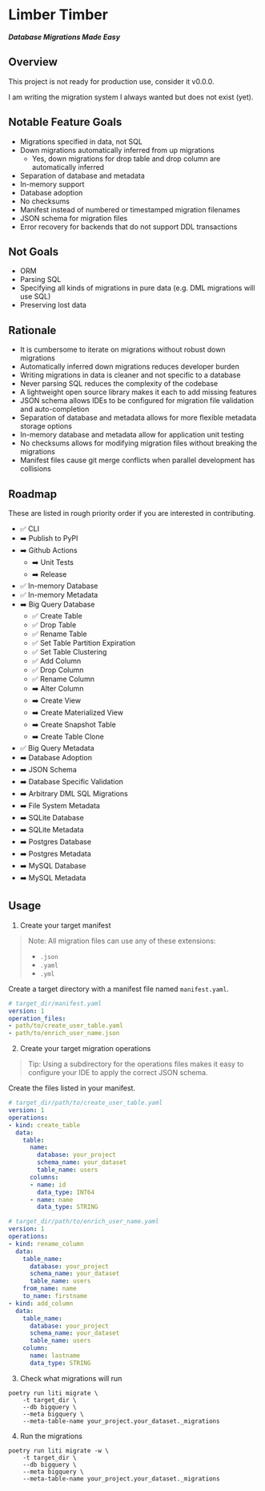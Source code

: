 Limber Timber
=============

***Database Migrations Made Easy***

## Overview

This project is not ready for production use, consider it v0.0.0.

I am writing the migration system I always wanted but does not exist (yet).

## Notable Feature Goals

- Migrations specified in data, not SQL
- Down migrations automatically inferred from up migrations
  - Yes, down migrations for drop table and drop column are automatically inferred
- Separation of database and metadata
- In-memory support
- Database adoption
- No checksums
- Manifest instead of numbered or timestamped migration filenames
- JSON schema for migration files
- Error recovery for backends that do not support DDL transactions

## Not Goals

- ORM
- Parsing SQL
- Specifying all kinds of migrations in pure data (e.g. DML migrations will use SQL)
- Preserving lost data

## Rationale

- It is cumbersome to iterate on migrations without robust down migrations
- Automatically inferred down migrations reduces developer burden
- Writing migrations in data is cleaner and not specific to a database
- Never parsing SQL reduces the complexity of the codebase
- A lightweight open source library makes it each to add missing features
- JSON schema allows IDEs to be configured for migration file validation and auto-completion
- Separation of database and metadata allows for more flexible metadata storage options
- In-memory database and metadata allow for application unit testing
- No checksums allows for modifying migration files without breaking the migrations
- Manifest files cause git merge conflicts when parallel development has collisions

## Roadmap

These are listed in rough priority order if you are interested in contributing.

- ✅ CLI
- ➡️ Publish to PyPI
- ➡️ Github Actions
  - ➡️ Unit Tests
  - ➡️ Release
- ✅ In-memory Database
- ✅ In-memory Metadata
- ➡️ Big Query Database
  - ✅ Create Table
  - ✅ Drop Table
  - ✅ Rename Table
  - ✅ Set Table Partition Expiration
  - ✅ Set Table Clustering
  - ✅ Add Column
  - ✅ Drop Column
  - ✅ Rename Column
  - ➡️ Alter Column
  - ➡️ Create View
  - ➡️ Create Materialized View
  - ➡️ Create Snapshot Table
  - ➡️ Create Table Clone
- ✅ Big Query Metadata
- ➡️ Database Adoption
- ➡️ JSON Schema
- ➡️ Database Specific Validation
- ➡️ Arbitrary DML SQL Migrations
- ➡️ File System Metadata
- ➡️ SQLite Database
- ➡️ SQLite Metadata
- ➡️ Postgres Database
- ➡️ Postgres Metadata
- ➡️ MySQL Database
- ➡️ MySQL Metadata

## Usage

1. Create your target manifest

> Note: All migration files can use any of these extensions:
> - `.json`
> - `.yaml`
> - `.yml`

Create a target directory with a manifest file named `manifest.yaml`.

```yaml
# target_dir/manifest.yaml
version: 1
operation_files:
- path/to/create_user_table.yaml
- path/to/enrich_user_name.json
```

2. Create your target migration operations

> Tip: Using a subdirectory for the operations files makes it easy to configure your IDE to apply the correct JSON schema.

Create the files listed in your manifest.

```yaml
# target_dir/path/to/create_user_table.yaml
version: 1
operations:
- kind: create_table
  data:
    table:
      name:
        database: your_project
        schema_name: your_dataset
        table_name: users
      columns:
      - name: id
        data_type: INT64
      - name: name
        data_type: STRING
```

```yaml
# target_dir/path/to/enrich_user_name.yaml
version: 1
operations:
- kind: rename_column
  data:
    table_name:
      database: your_project
      schema_name: your_dataset
      table_name: users
    from_name: name
    to_name: firstname
- kind: add_column
  data:
    table_name:
      database: your_project
      schema_name: your_dataset
      table_name: users
    column:
      name: lastname
      data_type: STRING
```

3. Check what migrations will run

```shell
poetry run liti migrate \
    -t target_dir \
    --db bigquery \
    --meta bigquery \
    --meta-table-name your_project.your_dataset._migrations
```

4. Run the migrations

```shell
poetry run liti migrate -w \
    -t target_dir \
    --db bigquery \
    --meta bigquery \
    --meta-table-name your_project.your_dataset._migrations
```
